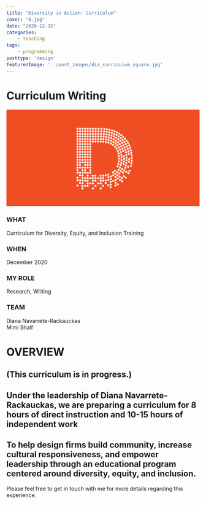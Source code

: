 ```yaml
---
title: "Diversity in Action: Curriculum"
cover: "8.jpg"
date: "2020-12-15"
categories:
    - teaching
tags:
    - programming
posttype: 'design'
featuredImage: '../post_images/dia_curriculum_square.jpg'
---
```


# Curriculum Writing

<cover-img>

<img src="../post_images/dia_curriculum/dmfnd_logo_rect.png" />

</cover-img>

<design-meta>

### WHAT

Curriculum for Diversity, Equity, and Inclusion Training

### WHEN

December 2020

### MY ROLE

Research, Writing

### TEAM

Diana Navarrete-Rackauckas\
Mimi Shalf

</design-meta>

<grid-container>

# OVERVIEW

## (This curriculum is in progress.)

## Under the leadership of Diana Navarrete-Rackauckas, we are preparing a curriculum for 8 hours of direct instruction and 10-15 hours of independent work

## To help design firms build community, increase cultural responsiveness, and empower leadership through an educational program centered around diversity, equity, and inclusion.

Please feel free to get in touch with me for more details regarding this experience.

</grid-container>